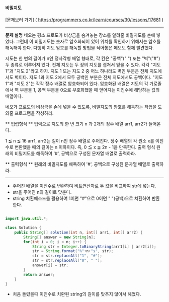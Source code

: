 #### 비밀지도

[문제보러 가기] ( https://programmers.co.kr/learn/courses/30/lessons/17681 )

-----------------------

**문제 설명**
네오는 평소 프로도가 비상금을 숨겨놓는 장소를 알려줄 비밀지도를 손에 넣었다. 
그런데 이 비밀지도는 숫자로 암호화되어 있어 위치를 확인하기 위해서는 암호를 해독해야 한다. 
다행히 지도 암호를 해독할 방법을 적어놓은 메모도 함께 발견했다.

지도는 한 변의 길이가 n인 정사각형 배열 형태로, 각 칸은 "공백"(" ") 또는 "벽"("#") 두 종류로 이루어져 있다.
전체 지도는 두 장의 지도를 겹쳐서 얻을 수 있다. 
각각 "지도 1"과 "지도 2"라고 하자. 지도 1 또는 지도 2 중 어느 하나라도 벽인 부분은 전체 지도에서도 벽이다. 
지도 1과 지도 2에서 모두 공백인 부분은 전체 지도에서도 공백이다.
"지도 1"과 "지도 2"는 각각 정수 배열로 암호화되어 있다.
암호화된 배열은 지도의 각 가로줄에서 벽 부분을 1, 공백 부분을 0으로 부호화했을 때 얻어지는 이진수에 해당하는 값의 배열이다.

네오가 프로도의 비상금을 손에 넣을 수 있도록, 비밀지도의 암호를 해독하는 작업을 도와줄 프로그램을 작성하라.



** 입렵형식 **
입력으로 지도의 한 변 크기 n 과 2개의 정수 배열 arr1, arr2가 들어온다.

1 ≦ n ≦ 16
arr1, arr2는 길이 n인 정수 배열로 주어진다.
정수 배열의 각 원소 x를 이진수로 변환했을 때의 길이는 n 이하이다. 즉, 0 ≦ x ≦ 2n - 1을 만족한다.
출력 형식
원래의 비밀지도를 해독하여 '#', 공백으로 구성된 문자열 배열로 출력하라.


** 출력형식 **
원래의 비밀지도를 해독하여 '#', 공백으로 구성된 문자열 배열로 출력하라. 

-----------------------


+ 주어진 배열을 이진수로 변환하여 비트연산자로 두 값을 비교하여 str에 넣는다.
+ str을 주어진 n의 길이로 맞춘다.
+ string 치환메소드를 활용하여 1이면 "#"으로 0이면 " "(공백)으로 치환하여 반환한다.

```java 

import java.util.*;

class Solution {
    public String[] solution(int n, int[] arr1, int[] arr2) {
        String[] answer = new String[n];
        for(int i = 0; i < n; i++) {
        	String str = Integer.toBinaryString(arr1[i] | arr2[i]);
            str = String.format("%"+n+"s", str);
        	str = str.replaceAll("1", "#");
        	str = str.replaceAll("0", " ");
        	answer[i] = str;
        }
        return answer;
    }
}

```

+ 처음 돌렸을때 이진수로 치환된 string의 길이를 맞추지 않아서 헤맸다. 
